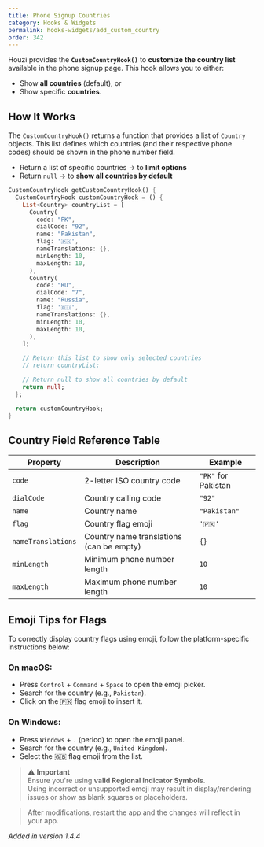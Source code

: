 ```yaml
---
title: Phone Signup Countries
category: Hooks & Widgets
permalink: hooks-widgets/add_custom_country
order: 342
---
```




Houzi provides the **`CustomCountryHook()`** to **customize the country list** available in the phone signup page. This hook allows you to either:

- Show **all countries** (default), or  
- Show specific **countries**.


## How It Works

The `CustomCountryHook()` returns a function that provides a list of `Country` objects. This list defines which countries (and their respective phone codes) should be shown in the phone number field.

- Return a list of specific countries → to **limit options**
- Return `null` → to **show all countries by default**

```dart
CustomCountryHook getCustomCountryHook() {
  CustomCountryHook customCountryHook = () {
    List<Country> countryList = [
      Country(
        code: "PK",
        dialCode: "92",
        name: "Pakistan",
        flag: '🇵🇰',
        nameTranslations: {},
        minLength: 10,
        maxLength: 10,
      ),
      Country(
        code: "RU",
        dialCode: "7",
        name: "Russia",
        flag: '🇷🇺',
        nameTranslations: {},
        minLength: 10,
        maxLength: 10,
      ),
    ];

    // Return this list to show only selected countries
    // return countryList;

    // Return null to show all countries by default
    return null;
  };

  return customCountryHook;
}
```

## Country Field Reference Table

| Property           | Description                              | Example             |
| ------------------ | ---------------------------------------- | ------------------- |
| `code`             | 2-letter ISO country code                | `"PK"` for Pakistan |
| `dialCode`         | Country calling code                     | `"92"`              |
| `name`             | Country name                             | `"Pakistan"`        |
| `flag`             | Country flag emoji                       | `'🇵🇰'`               |
| `nameTranslations` | Country name translations (can be empty) | `{}`                |
| `minLength`        | Minimum phone number length              | `10`                |
| `maxLength`        | Maximum phone number length              | `10`                |


## Emoji Tips for Flags

To correctly display country flags using emoji, follow the platform-specific instructions below:

### On macOS:
- Press `Control` + `Command` + `Space` to open the emoji picker.
- Search for the country (e.g., `Pakistan`).
- Click on the 🇵🇰 flag emoji to insert it.

### On Windows:
- Press `Windows` + `.` (period) to open the emoji panel.
- Search for the country (e.g., `United Kingdom`).
- Select the 🇬🇧 flag emoji from the list.

> ⚠️ **Important**  
> Ensure you're using **valid Regional Indicator Symbols**.  
> Using incorrect or unsupported emoji may result in display/rendering issues or show as blank squares or placeholders.


>  After modifications, restart the app and the changes will reflect in your app.

*Added in version 1.4.4*